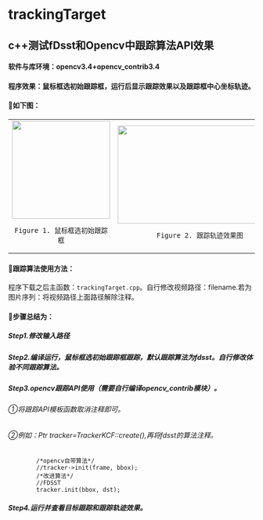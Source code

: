 # trackingTarget
##  c++测试fDsst和Opencv中跟踪算法API效果
#### 软件与库环境：opencv3.4+opencv_contrib3.4
#### 程序效果：鼠标框选初始跟踪框，运行后显示跟踪效果以及跟踪框中心坐标轨迹。
#### 🎯如下图： 

<table>
<td><center><img src=https://github.com/TakumiWzy/trackingTarget/blob/master/img/pic1.PNG width="200px" height="200px" />
	
	Figure 1. 鼠标框选初始跟踪框
</center>
</td>
<td><center><img src=https://github.com/TakumiWzy/trackingTarget/blob/master/img/pic2.PNG width="360px" height="200px" />
	
	Figure 2. 跟踪轨迹效果图	
</center>
</td>
</table>

#### 🎯跟踪算法使用方法：
程序下载之后主函数：`trackingTarget.cpp`。自行修改视频路径：filename.若为图片序列：将视频路径上面路径解除注释。

#### 🎯步骤总结为：
##### Step1.修改输入路径
##### Step2.编译运行，鼠标框选初始跟踪框跟踪，默认跟踪算法为fdsst。自行修改体验不同跟踪算法。
##### Step3.opencv跟踪API使用（需要自行编译opencv_contrib模块）。
###### ①将跟踪API模板函数取消注释即可。
###### ②例如：Ptr<TrackerKCF> tracker=TrackerKCF::create(),再将fdsst的算法注释。			
			/*opencv自带算法*/
			//tracker->init(frame, bbox);
			/*改进算法*/
			//FDSST
			tracker.init(bbox, dst); 

##### Step4.运行并查看目标跟踪和跟踪轨迹效果。
